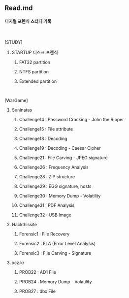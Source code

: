 ## Read.md

#### 디지털 포렌식 스터디 기록

<br>

[STUDY]

1. STARTUP 디스크 포렌식

   1) FAT32 partition

   2) NTFS partition

   3) Extended partition

<br>

[WarGame]

1. Suninatas

   1) Challenge14 : Password Cracking - John the Ripper

   2) Challenge15 : File attribute

   3) Challenge18 : Decoding

   4) Challenge19 : Decoding - Caesar Cipher

   5) Challenge21 : File Carving - JPEG signature

   6) Challenge26 : Frequency Analysis

   7) Challenge28 : ZIP structure

   8) Challenge29 : EGG signature, hosts

   9) Challenge30 : Memory Dump - Volatility

   10) Challenge31 : PDF Analysis

   11) Challenge32 : USB Image

2. Hackthissite

   1) Forensic1 : File Recovery

   2) Forensic2 : ELA (Error Level Analysis)

   3) Forensic3 : File Carving - Signature

3. xcz.kr

   1) PROB22 : AD1 File

   2) PROB24 : Memory Dump - Volatility

   3) PROB27 : dbx File
